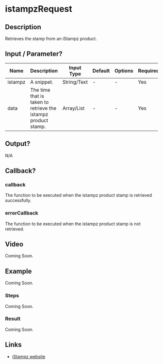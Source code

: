 # istampzRequest

## Description

Retrieves the stamp from an iStampz product.

## Input / Parameter?

| Name | Description | Input Type | Default | Options | Required |
| ------ | ------ | ------ | ------ | ------ | ------ |
| istampz | A snippet. | String/Text | - | - | Yes |
| data | The time that is taken to retrieve the istampz product stamp. | Array/List | - | - | Yes |

<!-- | callback | Functions to carry out after the stamp is retrieved successfully. | functionList | - | - | Yes | -->
<!-- | errorCallback | Functions to handle errors that arise while trying to retrieve the stamp. | functionList | Yes | -->

## Output?

N/A

## Callback?

### callback

The function to be executed when the istampz product stamp is retrieved successfully.

### errorCallback

The function to be executed when the istampz product stamp is not retrieved.

## Video

Coming Soon.

<!-- Format: [![Video]({image-path}?raw=true)]({url-link}) -->

## Example

Coming Soon.

<!-- Share a scenario, like a user requirements. -->

### Steps

Coming Soon.

<!-- Show the steps and share some screenshots.

1. .....

Format: ![]({image-path}?raw=true) -->

### Result

Coming Soon.

<!-- Explain the output.

Format: ![]({image-path}?raw=true) -->

## Links

* [iStampz website](http://istampz.com)
